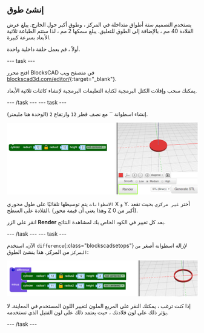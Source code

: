 ## إنشئ طوق

يستخدم التصميم ستة أطواق متداخلة في المركز ، وطوق أكبر حول الخارج. يبلغ عرض القلادة 40 مم ، بالإضافة إلى الطوق للتعليق. يبلغ سمكها 2 مم ، لذا ستتم الطباعة ثلاثية الأبعاد بسرعة كبيرة.

أولاً ، قم بعمل حلقة داخلية واحدة.

--- task ---

افتح محرر BlocksCAD في متصفح ويب [blockscad3d.com/editor/](https://www.blockscad3d.com/editor/){:target="_blank"}.

يمكنك سحب وإفلات الكتل البرمجية لكتابة التعليمات البرمجية لإنشاء كائنات ثلاثية الأبعاد.

--- /task --- --- task ---

إنشاء اسطوانة `` مع نصف قطر `12` وارتفاع `2` (الوحدة هنا مليمتر).

![لقطة الشاشة](images/pendant-cylinder.png)

`الاسطوانات` يتم توسيطها تلقائيًا على طول محوري X و Y. أختر `غير مركزي` بحيث تقعد القلادة على السطح. (وهذا يعني أن قيمة محور Z أكبر من 0).

انقر على الزر **Render** بعد كل تغيير في الكود الخاص بك لمشاهدة النتائج.

--- /task --- --- task ---

الآن، استخدم `difference`{:class="blockscadsetops"} لإزالة اسطوانة أصغر `من المركز` من المركز. هذا ينشئ الطوق:

![لقطة الشاشة](images/pendant-hoop.png)

إذا كنت ترغب ، يمكنك النقر على المربع الملون لتغيير اللون المستخدم في المعاينة. لا يؤثر ذلك على لون قلادتك ، حيث يعتمد ذلك على لون الفتيل الذي تستخدمه.

--- /task ---
	
	
